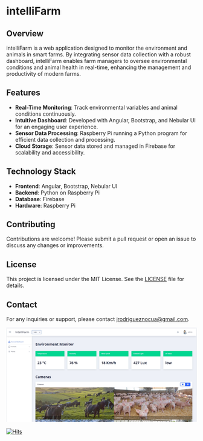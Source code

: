 # intelliFarm

## Overview

intelliFarm is a web application designed to monitor the environment and animals in smart farms. By integrating sensor data collection with a robust dashboard, intelliFarm enables farm managers to oversee environmental conditions and animal health in real-time, enhancing the management and productivity of modern farms.

## Features

- **Real-Time Monitoring**: Track environmental variables and animal conditions continuously.
- **Intuitive Dashboard**: Developed with Angular, Bootstrap, and Nebular UI for an engaging user experience.
- **Sensor Data Processing**: Raspberry Pi running a Python program for efficient data collection and processing.
- **Cloud Storage**: Sensor data stored and managed in Firebase for scalability and accessibility.

## Technology Stack

- **Frontend**: Angular, Bootstrap, Nebular UI
- **Backend**: Python on Raspberry Pi
- **Database**: Firebase
- **Hardware**: Raspberry Pi

## Contributing

Contributions are welcome! Please submit a pull request or open an issue to discuss any changes or improvements.

## License

This project is licensed under the MIT License. See the [LICENSE](LICENSE) file for details.

## Contact

For any inquiries or support, please contact [jrodrigueznocua@gmail.com](mailto:your-email@example.com).


![GeneralDashboard1.png](https://github.com/jrodriguez19/intelliFarm/blob/master/screenshots/GeneralDashboard1.png?raw=true)

[![Hits](https://hits.seeyoufarm.com/api/count/incr/badge.svg?url=https%3A%2F%2Fgithub.com%2Fjrodriguez19%2FintelliFarm&count_bg=%2379C83D&title_bg=%23555555&icon=&icon_color=%23E7E7E7&title=hits&edge_flat=false)](https://hits.seeyoufarm.com)
